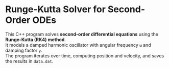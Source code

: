 # Runge-Kutta Solver for Second-Order ODEs  

This C++ program solves **second-order differential equations** using the **Runge-Kutta (RK4) method**.  
It models a damped harmonic oscillator with angular frequency `ω` and damping factor `γ`.  
The program iterates over time, computing position and velocity, and saves the results in `data.dat`.  
